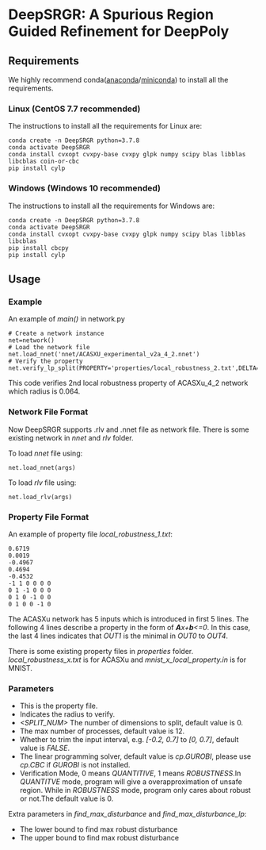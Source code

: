 # DeepSRGR: A Spurious Region Guided Refinement for DeepPoly
## Requirements
We highly recommend conda([anaconda](https://www.anaconda.com/products/individual)/[miniconda](https://docs.conda.io/en/latest/miniconda.html)) to install all the requirements.
### Linux (CentOS 7.7 recommended)
The instructions to install all the requirements for Linux are:
```
conda create -n DeepSRGR python=3.7.8
conda activate DeepSRGR
conda install cvxopt cvxpy-base cvxpy glpk numpy scipy blas libblas libcblas coin-or-cbc
pip install cylp
```
### Windows (Windows 10 recommended)
The instructions to install all the requirements for Windows are:
```
conda create -n DeepSRGR python=3.7.8
conda activate DeepSRGR
conda install cvxopt cvxpy-base cvxpy glpk numpy scipy blas libblas libcblas
pip install cbcpy
pip install cylp
```
## Usage
### Example
An example of _main()_ in network.py
```
# Create a network instance
net=network()
# Load the network file
net.load_nnet('nnet/ACASXU_experimental_v2a_4_2.nnet')
# Verify the property
net.verify_lp_split(PROPERTY='properties/local_robustness_2.txt',DELTA=0.064,MAX_ITER=5,WORKERS=12,SPLIT_NUM=5,SOLVER=cp.GUROBI)
```
This code verifies 2nd local robustness property of ACASXu_4_2 network which radius is 0.064.
### Network File Format
Now DeepSRGR supports .rlv and .nnet file as network file. There is some existing network in _nnet_ and _rlv_ folder.

To load _nnet_ file using:
```
net.load_nnet(args)
```
To load _rlv_ file using:
```
net.load_rlv(args)
```
### Property File Format
An example of property file _local\_robustness\_1.txt_:
```
0.6719
0.0019
-0.4967
0.4694
-0.4532
-1 1 0 0 0 0
0 1 -1 0 0 0
0 1 0 -1 0 0
0 1 0 0 -1 0
```
The ACASXu network has 5 inputs which is introduced in first 5 lines. The following 4 lines describe a property in the form of _**A**x+**b**<=0_. In this case, the last 4 lines indicates that _OUT1_ is the minimal in _OUT0_ to _OUT4_.

There is some existing property files in _properties_ folder. _local\_robustness\_x.txt_ is for ACASXu and _mnist\_x\_local\_property.in_ is for MNIST.

### Parameters
- _<PROPERTY>_ This is the property file.
- _<DELTA>_ Indicates the radius to verify.
- _<SPLIT_NUM>_ The number of dimensions to split, default value is 0.
- _<WORKERS>_ The max number of processes, default value is 12.
- _<TRIM>_ Whether to trim the input interval, e.g. _[-0.2, 0.7]_ to _[0, 0.7]_, default value is _FALSE_.
- _<SOLVER>_ The linear programming solver, default value is _cp.GUROBI_, please use _cp.CBC_ if _GUROBI_ is not installed.
- _<MODE>_ Verification Mode, 0 means _QUANTITIVE_, 1 means _ROBUSTNESS_.In _QUANTITVE_ mode, program will give a overapproximation of unsafe region. While in _ROBUSTNESS_ mode, program only cares about robust or not.The default value is 0.

Extra parameters in _find\_max\_disturbance_ and _find\_max\_disturbance\_lp_:
- _<L>_ The lower bound to find max robust disturbance
- _<R>_ The upper bound to find max robust disturbance